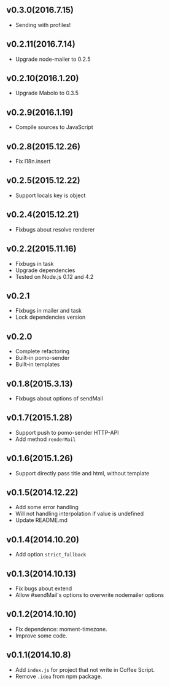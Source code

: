 ## v0.3.0(2016.7.15)

* Sending with profiles!

## v0.2.11(2016.7.14)

* Upgrade node-mailer to 0.2.5

## v0.2.10(2016.1.20)

* Upgrade Mabolo to 0.3.5

## v0.2.9(2016.1.19)

* Compile sources to JavaScript

## v0.2.8(2015.12.26)

* Fix I18n.insert

## v0.2.5(2015.12.22)

* Support locals key is object

## v0.2.4(2015.12.21)

* Fixbugs about resolve renderer

## v0.2.2(2015.11.16)

* Fixbugs in task
* Upgrade dependencies
* Tested on Node.js 0.12 and 4.2

## v0.2.1

* Fixbugs in mailer and task
* Lock dependencies version

## v0.2.0

* Complete refactoring
* Built-in pomo-sender
* Built-in templates

## v0.1.8(2015.3.13)

* Fixbugs about options of sendMail

## v0.1.7(2015.1.28)

* Support push to pomo-sender HTTP-API
* Add method `renderMail`

## v0.1.6(2015.1.26)

* Support directly pass title and html, without template

## v0.1.5(2014.12.22)

* Add some error handling
* Will not handling interpolation if value is undefined
* Update README.md

## v0.1.4(2014.10.20)

* Add option `strict_fallback`

## v0.1.3(2014.10.13)

* Fix bugs about extend
* Allow #sendMail's options to overwrite nodemailer options

## v0.1.2(2014.10.10)

* Fix dependence: moment-timezone.
* Improve some code.

## v0.1.1(2014.10.8)

* Add `index.js` for project that not write in Coffee Script.
* Remove `.idea` from npm package.
